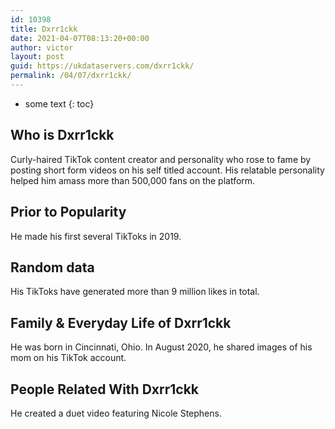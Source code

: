 ```yaml
---
id: 10398
title: Dxrr1ckk
date: 2021-04-07T08:13:20+00:00
author: victor
layout: post
guid: https://ukdataservers.com/dxrr1ckk/
permalink: /04/07/dxrr1ckk/
---
```


* some text
{: toc}


## Who is Dxrr1ckk



Curly-haired TikTok content creator and personality who rose to fame by posting short form videos on his self titled account. His relatable personality helped him amass more than 500,000 fans on the platform.

                
                
                
## Prior to Popularity



He made his first several TikToks in 2019.

                
                
                
## Random data



His TikToks have generated more than 9 million likes in total. 

                
                
                
## Family & Everyday Life of Dxrr1ckk



He was born in Cincinnati, Ohio. In August 2020, he shared images of his mom on his TikTok account.

                
                
                
## People Related With Dxrr1ckk



He created a duet video featuring Nicole Stephens. 

                
              
            
          
          
          